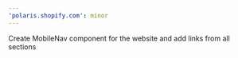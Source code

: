 ```yaml
---
'polaris.shopify.com': minor
---
```


Create MobileNav component for the website and add links from all sections
